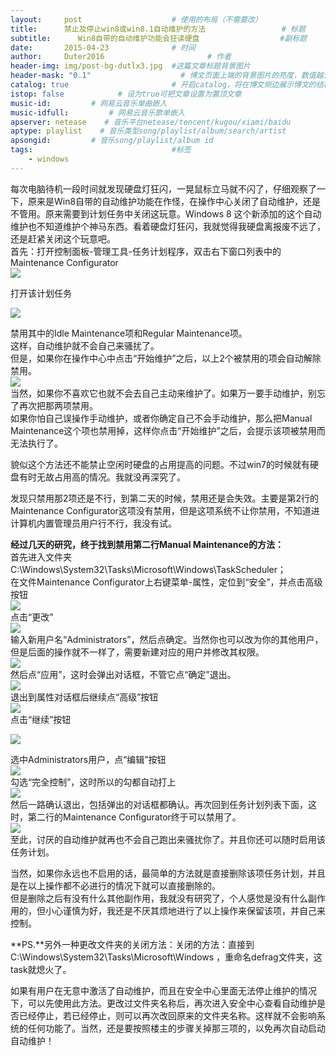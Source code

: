 ```yaml
---
layout:     post   				    # 使用的布局（不需要改）
title:      禁止及停止win8或win8.1自动维护的方法 				# 标题 
subtitle:      Win8自带的自动维护功能会狂读硬盘                  #副标题
date:       2015-04-23 				# 时间
author:     Duter2016 						# 作者
header-img: img/post-bg-dutlx3.jpg 	#这篇文章标题背景图片
header-mask: "0.1"                    # 博文页面上端的背景图片的亮度，数值越大越黑暗
catalog: true 						# 开启catalog，将在博文侧边展示博文的结构
istop: false            # 设为true可把文章设置为置顶文章
music-id:         # 网易云音乐单曲嵌入
music-idfull:         # 网易云音乐歌单嵌入
apserver: netease    # 音乐平台netease/tencent/kugou/xiami/baidu
aptype: playlist    # 音乐类型song/playlist/album/search/artist
apsongid:         # 音乐song/playlist/album id
tags:								#标签
    - windows
---
```


每次电脑待机一段时间就发现硬盘灯狂闪，一晃鼠标立马就不闪了，仔细观察了一下，原来是Win8自带的自动维护功能在作怪，在操作中心关闭了自动维护，还是不管用。原来需要到计划任务中关闭这玩意。Windows 8 这个新添加的这个自动维护也不知道维护个神马东西。看着硬盘灯狂闪，我就觉得我硬盘离报废不远了，还是赶紧关闭这个玩意吧。  
首先：打开控制面板-管理工具-任务计划程序，双击右下窗口列表中的Maintenance Configurator  
![](http://7xij87.com1.z0.glb.clouddn.com/wenzhang_win8自动维护11.jpg)

打开该计划任务

![](http://7xij87.com1.z0.glb.clouddn.com/wenzhang_win8自动维护12.jpg)

禁用其中的Idle Maintenance项和Regular Maintenance项。  
这样，自动维护就不会自己来骚扰了。  
但是，如果你在操作中心中点击“开始维护”之后，以上2个被禁用的项会自动解除禁用。  
![](http://7xij87.com1.z0.glb.clouddn.com/wenzhang_win8自动维护10.jpg)  
当然，如果你不喜欢它也就不会去自己主动来维护了。如果万一要手动维护，别忘了再次把那两项禁用。  
如果你怕自己误操作手动维护，或者你确定自己不会手动维护，那么把Manual Maintenance这个项也禁用掉，这样你点击“开始维护”之后，会提示该项被禁用而无法执行了。

貌似这个方法还不能禁止空闲时硬盘的占用提高的问题。不过win7的时候就有硬盘有时无故占用高的情况。我就没再深究了。

发现只禁用那2项还是不行，到第二天的时候，禁用还是会失效。主要是第2行的Maintenance Configurator这项没有禁用，但是这项系统不让你禁用，不知道进计算机内置管理员用户行不行，我没有试。

**经过几天的研究，终于找到禁用第二行Manual Maintenance的方法：**  
首先进入文件夹C:\\Windows\\System32\\Tasks\\Microsoft\\Windows\\TaskScheduler；  
在文件Maintenance Configurator上右键菜单-属性，定位到“安全”，并点击高级按钮  
![](http://7xij87.com1.z0.glb.clouddn.com/wenzhang_win8自动维护9.jpg)  
点击“更改”  
![](http://7xij87.com1.z0.glb.clouddn.com/wenzhang_win8自动维护8.jpg)  
输入新用户名“Administrators”，然后点确定。当然你也可以改为你的其他用户，但是后面的操作就不一样了，需要新建对应的用户并修改其权限。  
![](http://7xij87.com1.z0.glb.clouddn.com/wenzhang_win8自动维护7.jpg)  
然后点“应用”，这时会弹出对话框，不管它点“确定”退出。  
![](http://7xij87.com1.z0.glb.clouddn.com/wenzhang_win8自动维护6.jpg)  
退出到属性对话框后继续点“高级”按钮  
![](http://7xij87.com1.z0.glb.clouddn.com/wenzhang_win8自动维护5.jpg)  
点击“继续”按钮

![](http://7xij87.com1.z0.glb.clouddn.com/wenzhang_win8自动维护4.jpg)

选中Administrators用户，点“编辑”按钮  
![](http://7xij87.com1.z0.glb.clouddn.com/wenzhang_win8自动维护3.jpg)  
勾选“完全控制”，这时所以的勾都自动打上  
![](http://7xij87.com1.z0.glb.clouddn.com/wenzhang_win8自动维护2.jpg)  
然后一路确认退出，包括弹出的对话框都确认。再次回到任务计划列表下面，这时，第二行的Maintenance Configurator终于可以禁用了。  
![](http://7xij87.com1.z0.glb.clouddn.com/wenzhang_win8自动维护1.jpg)  
至此，讨厌的自动维护就再也不会自己跑出来骚扰你了。并且你还可以随时启用该任务计划。

当然，如果你永远也不启用的话，最简单的方法就是直接删除该项任务计划，并且是在以上操作都不必进行的情况下就可以直接删除的。  
但是删除之后有没有什么其他副作用，我就没有研究了，个人感觉是没有什么副作用的，但小心谨慎为好，我还是不厌其烦地进行了以上操作来保留该项，并自己来控制。

**PS.**另外一种更改文件夹的关闭方法：关闭的方法：直接到 C:\\Windows\\System32\\Tasks\\Microsoft\\Windows ，重命名defrag文件夹，这task就熄火了。

如果有用户在无意中激活了自动维护，而且在安全中心里面无法停止维护的情况下，可以先使用此方法。更改过文件夹名称后，再次进入安全中心查看自动维护是否已经停止，若已经停止，则可以再次改回原来的文件夹名称。这样就不会影响系统的任何功能了。当然，还是要按照楼主的步骤关掉那三项的，以免再次自动启动自动维护！
